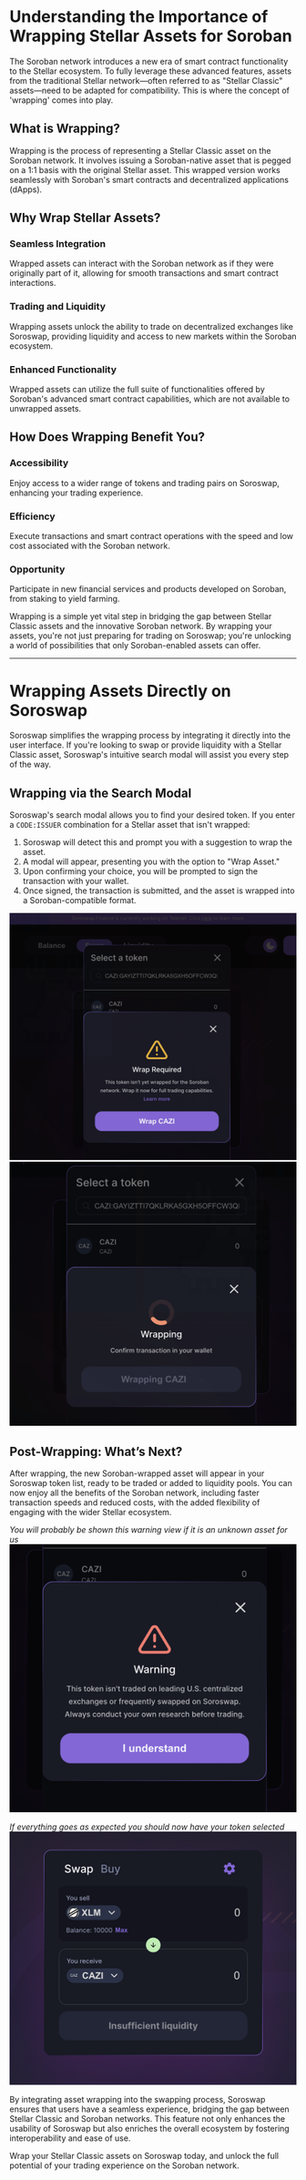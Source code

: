 # Understanding the Importance of Wrapping Stellar Assets for Soroban

The Soroban network introduces a new era of smart contract functionality to the Stellar ecosystem. To fully leverage these advanced features, assets from the traditional Stellar network—often referred to as "Stellar Classic" assets—need to be adapted for compatibility. This is where the concept of 'wrapping' comes into play.

## What is Wrapping?

Wrapping is the process of representing a Stellar Classic asset on the Soroban network. It involves issuing a Soroban-native asset that is pegged on a 1:1 basis with the original Stellar asset. This wrapped version works seamlessly with Soroban's smart contracts and decentralized applications (dApps).

## Why Wrap Stellar Assets?

### Seamless Integration

Wrapped assets can interact with the Soroban network as if they were originally part of it, allowing for smooth transactions and smart contract interactions.

### Trading and Liquidity

Wrapping assets unlock the ability to trade on decentralized exchanges like Soroswap, providing liquidity and access to new markets within the Soroban ecosystem.

### Enhanced Functionality

Wrapped assets can utilize the full suite of functionalities offered by Soroban's advanced smart contract capabilities, which are not available to unwrapped assets.

## How Does Wrapping Benefit You?

### Accessibility

Enjoy access to a wider range of tokens and trading pairs on Soroswap, enhancing your trading experience.

### Efficiency

Execute transactions and smart contract operations with the speed and low cost associated with the Soroban network.

### Opportunity

Participate in new financial services and products developed on Soroban, from staking to yield farming.

Wrapping is a simple yet vital step in bridging the gap between Stellar Classic assets and the innovative Soroban network. By wrapping your assets, you're not just preparing for trading on Soroswap; you're unlocking a world of possibilities that only Soroban-enabled assets can offer.

---

# Wrapping Assets Directly on Soroswap

Soroswap simplifies the wrapping process by integrating it directly into the user interface. If you're looking to swap or provide liquidity with a Stellar Classic asset, Soroswap's intuitive search modal will assist you every step of the way.

## Wrapping via the Search Modal

Soroswap's search modal allows you to find your desired token. If you enter a `CODE:ISSUER` combination for a Stellar asset that isn't wrapped:

1. Soroswap will detect this and prompt you with a suggestion to wrap the asset.
2. A modal will appear, presenting you with the option to "Wrap Asset."
3. Upon confirming your choice, you will be prompted to sign the transaction with your wallet.
4. Once signed, the transaction is submitted, and the asset is wrapped into a Soroban-compatible format.

![](images/wrapping_process_modal.png)
![](images/wrapping-view.png)

## Post-Wrapping: What’s Next?

After wrapping, the new Soroban-wrapped asset will appear in your Soroswap token list, ready to be traded or added to liquidity pools. You can now enjoy all the benefits of the Soroban network, including faster transaction speeds and reduced costs, with the added flexibility of engaging with the wider Stellar ecosystem.

_You will probably be shown this warning view if it is an unknown asset for us_
![](images/warning.png)

_If everything goes as expected you should now have your token selected_
![](images/swap_view.png)

By integrating asset wrapping into the swapping process, Soroswap ensures that users have a seamless experience, bridging the gap between Stellar Classic and Soroban networks. This feature not only enhances the usability of Soroswap but also enriches the overall ecosystem by fostering interoperability and ease of use.

Wrap your Stellar Classic assets on Soroswap today, and unlock the full potential of your trading experience on the Soroban network.
